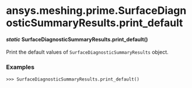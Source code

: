 # ansys.meshing.prime.SurfaceDiagnosticSummaryResults.print_default



#### *static* SurfaceDiagnosticSummaryResults.print_default()

Print the default values of `SurfaceDiagnosticSummaryResults` object.

### Examples

```pycon
>>> SurfaceDiagnosticSummaryResults.print_default()
```

<!-- !! processed by numpydoc !! -->

